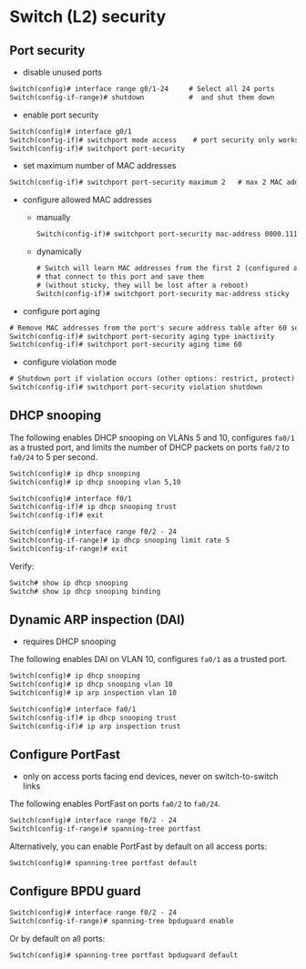 # Switch (L2) security

## Port security

- disable unused ports

```txt
Switch(config)# interface range g0/1-24     # Select all 24 ports
Switch(config-if-range)# shutdown           #  and shut them down
```

- enable port security

```txt
Switch(config)# interface g0/1
Switch(config-if)# switchport mode access    # port security only works in access mode
Switch(config-if)# switchport port-security
```

- set maximum number of MAC addresses

```txt
Switch(config-if)# switchport port-security maximum 2   # max 2 MAC addresses allowed on this port
```

- configure allowed MAC addresses
  - manually

    ```txt
    Switch(config-if)# switchport port-security mac-address 0000.1111.2222
    ```

  - dynamically

    ```txt
    # Switch will learn MAC addresses from the first 2 (configured above) devices 
    # that connect to this port and save them
    # (without sticky, they will be lost after a reboot)
    Switch(config-if)# switchport port-security mac-address sticky
    ```

- configure port aging

```txt
# Remove MAC addresses from the port's secure address table after 60 seconds of inactivity
Switch(config-if)# switchport port-security aging type inactivity
Switch(config-if)# switchport port-security aging time 60
```

- configure violation mode

```txt
# Shutdown port if violation occurs (other options: restrict, protect)
Switch(config-if)# switchport port-security violation shutdown
```

## DHCP snooping

The following enables DHCP snooping on VLANs 5 and 10, configures `fa0/1` as a trusted port, and limits the number of DHCP packets on ports `fa0/2` to `fa0/24` to 5 per second.

```txt
Switch(config)# ip dhcp snooping
Switch(config)# ip dhcp snooping vlan 5,10

Switch(config)# interface f0/1
Switch(config-if)# ip dhcp snooping trust
Switch(config-if)# exit

Switch(config)# interface range f0/2 - 24
Switch(config-if-range)# ip dhcp snooping limit rate 5
Switch(config-if-range)# exit
```

Verify:

```txt
Switch# show ip dhcp snooping
Switch# show ip dhcp snooping binding
```

## Dynamic ARP inspection (DAI)

- requires DHCP snooping

The following enables DAI on VLAN 10, configures `fa0/1` as a trusted port.

```txt
Switch(config)# ip dhcp snooping
Switch(config)# ip dhcp snooping vlan 10
Switch(config)# ip arp inspection vlan 10

Switch(config)# interface fa0/1
Switch(config-if)# ip dhcp snooping trust
Switch(config-if)# ip arp inspection trust
```

## Configure PortFast

- only on access ports facing end devices, never on switch-to-switch links

The following enables PortFast on ports `fa0/2` to `fa0/24`.

```txt
Switch(config)# interface range f0/2 - 24
Switch(config-if-range)# spanning-tree portfast
```

Alternatively, you can enable PortFast by default on all access ports:

```txt
Switch(config)# spanning-tree portfast default
```

## Configure BPDU guard

```txt
Switch(config)# interface range f0/2 - 24
Switch(config-if-range)# spanning-tree bpduguard enable
```

Or by default on all ports:

```txt
Switch(config)# spanning-tree portfast bpduguard default
```
